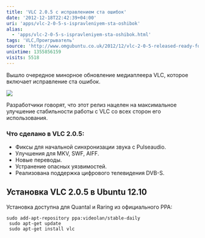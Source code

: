 ```yaml
---
title: 'VLC 2.0.5 с исправлением ста ошибок'
date: '2012-12-18T22:42:39+04:00'
uri: 'apps/vlc-2-0-5-s-ispravleniyem-sta-oshibok'
alias: 
  - 'apps/vlc-2-0-5-s-ispravleniyem-sta-oshibok.html'
tags: 'VLC,Проигрыватель'
source: 'http://www.omgubuntu.co.uk/2012/12/vlc-2-0-5-released-ready-for-ubuntu'
unixtime: 1355856159
visits: 5518
---
```

Вышло очередное минорное обновление медиаплеера VLC, которое включает исправление ста ошибок.

 [![](img/2012/12/18/22-00/7486718548.jpg)](img/2012/12/18/22-00/7486718548.jpg)

Разработчики говорят, что этот релиз нацелен на максимальное улучшение стабильности работы с VLC со всех сторон его использования.

### Что сделано в VLC 2.0.5:

*   Фиксы для начальной синхронизации звука с Pulseaudio.
*   Улучшения для MKV, SWF, AIFF.
*   Новые переводы.
*   Устранение опасных уязвимостей.
*   Реализована поддержка цифрового телевидения DVB-S.

## Установка VLC 2.0.5 в Ubuntu 12.10

Установка доступна для Quantal и Raring из официального PPA:

```
sudo add-apt-repository ppa:videolan/stable-daily
 sudo apt-get update
 sudo apt-get install vlc
```
